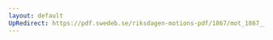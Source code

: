 ```yaml
---
layout: default
UpRedirect: https://pdf.swedeb.se/riksdagen-motions-pdf/1867/mot_1867__ak__00002/mot_1867__ak__00002_007.pdf
---
```

